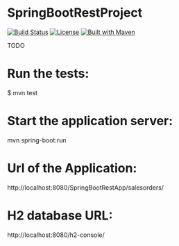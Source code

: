 # SpringBootRestProject

[![Build Status](https://travis-ci.org/fdlessard/SpringBootRestProject.svg)](https://travis-ci.org/fdlessard/SpringBootRestProject)
[![License](http://img.shields.io/:license-mit-blue.svg)](https://github.com/fdlessard/SpringBootRestProject/blob/master/LICENSE)
[![Built with Maven](http://maven.apache.org/images/logos/maven-feather.png)](http://maven.org/)

TODO

Run the tests:
===

$ mvn test


Start the application server:
=============================

mvn spring-boot:run


Url of the Application:
=======================

http://localhost:8080/SpringBootRestApp/salesorders/


H2 database URL:
================

http://localhost:8080/h2-console/



